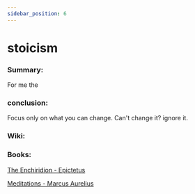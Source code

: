 ```yaml
---
sidebar_position: 6
---
```


# stoicism

### Summary: 

For me the 

### conclusion:

Focus only on what you can change. Can't change it? ignore it.

### Wiki:



### Books:

[The Enchiridion - Epictetus](https://www.goodreads.com/book/show/43185339-the-enchiridion-discourses-of-epictetus?ac=1&from_search=true&qid=crjko1uYL7&rank=3)

[Meditations - Marcus Aurelius](https://www.goodreads.com/book/show/30659.Meditations)





